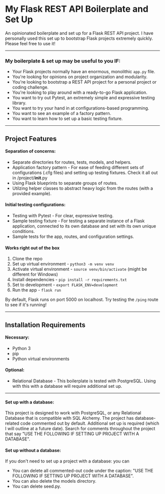 # My Flask REST API Boilerplate and Set Up

An opinionated boilerplate and set up for a Flask REST API project. I have personally used this set up to bootstrap Flask projects extremely quickly. Please feel free to use it!

------------

### My boilerplate & set up may be useful to you IF:
- Your Flask projects normally have an enormous, monolithic `app.py` file.
- You're looking for opinions on project organization and modularity.
- You're looking to bootstrap a REST API project for a personal project or coding challenge.
- You're looking to play around with a ready-to-go Flask application.
- You want to try out Pytest, an extremely simple and expressive testing library.
- You want to try your hand in at configurations-based programming.
- You want to see an example of a factory pattern.
- You want to learn how to set up a basic testing fixture.


------------

## Project Features

#### Separation of concerns:
- Separate directories for routes, tests, models, and helpers.
- Application factory pattern - For ease of feeding different sets of configurations (.cfg files) and setting up testing fixtures. Check it all out in /project/__init__.py
- Using Flask blueprints to separate groups of routes.
- Utilzing helper classes to abstract heavy logic from the routes (with a provided example).

#### Initial testing configurations:
- Testing with Pytest - For clear, expressive testing.
- Sample testing fixture - For testing a separate instance of a Flask application, connected to its own database and set with its own unique conditions.
- Sample tests for the app, routes, and configuration settings.

#### Works right out of the box
1. Clone the repo
2. Set up virtual environment - `python3 -m venv venv`
3. Activate virtual environment - `source venv/bin/activate` (might be different for Windows)
4. Install dependencies - `pip install -r requirements.txt`
5. Set to development - `export FLASK_ENV=development`
6. Run the app - `flask run`

By default, Flask runs on port 5000 on localhost. Try testing the `/ping` route to see if it's running!

------------

## Installation Requirements
#### Necessary:
- Python 3
- pip
- Python virtual environments

#### Optional:
- Relational Database - This boilerplate is tested with PostgreSQL. Using with this with a database will require additional set up.

------------

#### Set up with a database:
This project is designed to work with PostgreSQL, or any Relational Database that is compatible with SQL Alchemy. The project has database-related code commented out by default. Additional set up is required (which I will outline at a future date). Search for comments throughout the project that say "USE THE FOLLOWING IF SETTING UP PROJECT WITH A DATABASE".

#### Set up without a database:
If you don't need to set up a project with a database: you can 
- You can delete all commented-out code under the caption: "USE THE FOLLOWING IF SETTING UP PROJECT WITH A DATABASE".
- You can also delete the models directory.
- You can delete seed.py.
